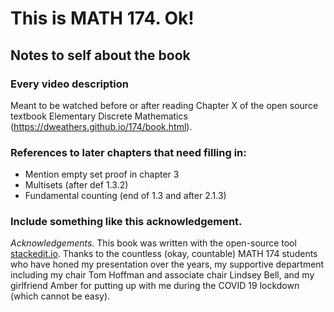 # This is MATH 174. Ok!

## Notes to self about the book

### Every video description

Meant to be watched before or after reading Chapter X of the open source textbook Elementary Discrete Mathematics (https://dweathers.github.io/174/book.html).

### References to later chapters that need filling in:
* Mention empty set proof in chapter 3
* Multisets (after def 1.3.2)
* Fundamental counting (end of 1.3 and after 2.1.3)

### Include something like this acknowledgement. 

*Acknowledgements.* This book was written with the open-source tool [stackedit.io](http://stackedit.io). Thanks to the countless (okay, countable) MATH 174 students who have honed my presentation over the years, my supportive department including my chair Tom Hoffman and associate chair Lindsey Bell, and my girlfriend Amber for putting up with me during the COVID 19 lockdown (which cannot be easy).

